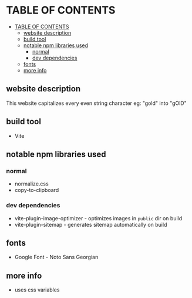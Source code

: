 # TABLE OF CONTENTS

<!--toc:start-->

- [TABLE OF CONTENTS](#table-of-contents)
  - [website description](#website-description)
  - [build tool](#build-tool)
  - [notable npm libraries used](#notable-npm-libraries-used)
    - [normal](#normal)
    - [dev dependencies](#dev-dependencies)
  - [fonts](#fonts)
  - [more info](#more-info)
  <!--toc:end-->

## website description

This website capitalizes every even string character
eg: "gold" into "gOlD"

## build tool

- Vite

## notable npm libraries used

### normal

- normalize.css
- copy-to-clipboard

### dev dependencies

- vite-plugin-image-optimizer - optimizes images in `public` dir on build
- vite-plugin-sitemap - generates sitemap automatically on build

## fonts

- Google Font - Noto Sans Georgian

## more info

- uses css variables
